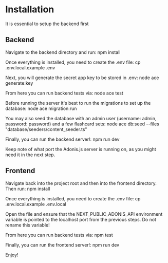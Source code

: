 # Installation

It is essential to setup the backend first

## Backend

Navigate to the backend directory and run:
npm install

Once everything is installed, you need to create the .env file:
cp .env.local.example .env

Next, you will generate the secret app key to be stored in .env:
node ace generate:key

From here you can run backend tests via:
node ace test

Before running the server it's best to run the migrations to set up the database:
node ace migration:run

You may also seed the database with an admin user (username: admin, password: password) and a few flashcard sets:
node ace db:seed --files "database/seeders/content_seeder.ts"

Finally, you can run the backend server!:
npm run dev

Keep note of what port the Adonis.js server is running on, as you might need it in the next step.


## Frontend

Navigate back into the project root and then into the frontend directory. Then run:
npm install

Once everything is installed, you need to create the .env file:
cp .env.local.example .env.local

Open the file and ensure that the NEXT_PUBLIC_ADONIS_API environment variable is pointed to the localhost port from the previous steps. Do not rename this variable!

From here you can run backend tests via:
npm test

Finally, you can run the frontend server!:
npm run dev

Enjoy!